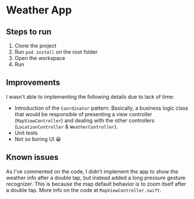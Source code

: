 # Weather App

## Steps to run
1) Clone the project
2) Run `pod install` on the root folder
3) Open the workspace
4) Run

## Improvements
I wasn't able to implementing the following details due to lack of time:
- Introduction of the `Coordinator` pattern. Basically, a business logic class that would be responsible of presenting a view controller (`MapViewController`) and dealing with the other controllers (`LocationController` & `WeatherController`).
- Unit tests
- Not so boring UI 😀

## Known issues
As I've commented on the code, I didn't implement the app to show the weather info after a double tap, but instead added a long pressure gesture recognizer. This is because the map default behavior is to zoom itself after a double tap. More info on the code at `MapViewController.swift`.
